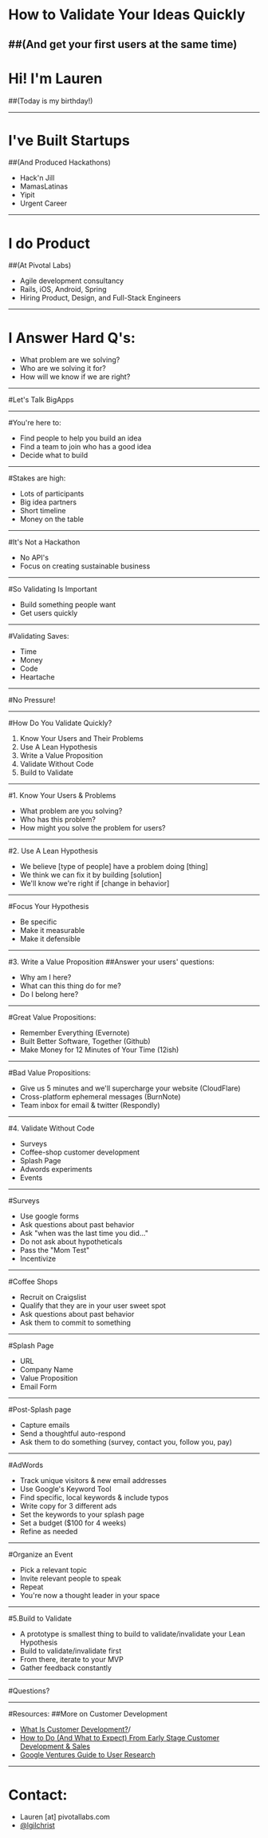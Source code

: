 # How to Validate Your Ideas Quickly
##(And get your first users at the same time)
---

# Hi! I'm Lauren
##(Today is my birthday!)

---

# I've Built Startups
##(And Produced Hackathons)
- Hack'n Jill
- MamasLatinas
- Yipit
- Urgent Career

---

# I do Product 
##(At Pivotal Labs)
- Agile development consultancy 
- Rails, iOS, Android, Spring
- Hiring Product, Design, and Full-Stack Engineers

---

# I Answer Hard Q's: 
- What problem are we solving?
- Who are we solving it for?
- How will we know if we are right?

---

#Let's Talk BigApps

---

#You're here to:
- Find people to help you build an idea
- Find a team to join who has a good idea
- Decide what to build

---

#Stakes are high:
- Lots of participants
- Big idea partners
- Short timeline
- Money on the table

---

#It's Not a Hackathon
- No API's
- Focus on creating sustainable business

---

#So Validating Is Important
- Build something people want
- Get users quickly

--- 

#Validating Saves:
- Time
- Money
- Code
- Heartache

---

#No Pressure!

---

#How Do You Validate Quickly?
1. Know Your Users and Their Problems
2. Use A Lean Hypothesis
3. Write a Value Proposition
4. Validate Without Code
5. Build to Validate

---

#1. Know Your Users & Problems
- What problem are you solving?
- Who has this problem?
- How might you solve the problem for users?

--- 

#2. Use A Lean Hypothesis
- We believe [type of people] have a problem doing [thing]
- We think we can fix it by building [solution]
- We'll know we're right if [change in behavior]

---

#Focus Your Hypothesis
- Be specific
- Make it measurable
- Make it defensible

---

#3. Write a Value Proposition
##Answer your users' questions:
- Why am I here?
- What can this thing do for me?
- Do I belong here?

---

#Great Value Propositions:
- Remember Everything (Evernote)
- Built Better Software, Together (Github)
- Make Money for 12 Minutes of Your Time (12ish)

---

#Bad Value Propositions:
- Give us 5 minutes and we'll supercharge your website (CloudFlare)
- Cross-platform ephemeral messages (BurnNote)
- Team inbox for email & twitter (Respondly)

---

#4. Validate Without Code
- Surveys
- Coffee-shop customer development
- Splash Page
- Adwords experiments
- Events

---

#Surveys
- Use google forms
- Ask questions about past behavior
- Ask "when was the last time you did..."
- Do not ask about hypotheticals
- Pass the "Mom Test"
- Incentivize

--- 

#Coffee Shops
- Recruit on Craigslist
- Qualify that they are in your user sweet spot
- Ask questions about past behavior
- Ask them to commit to something

---

#Splash Page
- URL
- Company Name
- Value Proposition
- Email Form

---

#Post-Splash page
- Capture emails
- Send a thoughtful auto-respond
- Ask them to do something (survey, contact you, follow you, pay)

---

#AdWords 
- Track unique visitors & new email addresses
- Use Google's Keyword Tool
- Find specific, local keywords & include typos
- Write copy for 3 different ads
- Set the keywords to your splash page
- Set a budget ($100 for 4 weeks)
- Refine as needed

---

#Organize an Event
- Pick a relevant topic
- Invite relevant people to speak
- Repeat
- You're now a thought leader in your space

---

#5.Build to Validate
- A prototype is smallest thing to build to validate/invalidate your Lean Hypothesis 
- Build to validate/invalidate first
- From there, iterate to your MVP
- Gather feedback constantly

---

#Questions?

----

#Resources:
##More on Customer Development
- [What Is Customer Development?](http://www.startuplessonslearned.com/2008/11/what-is-customer-development.html)/
- [How to Do (And What to Expect) From Early Stage Customer Development & Sales](http://thestartuptoolkit.com/blog/2012/05/how-to-do-and-what-to-expect-from-early-stage-customer-development-sales/)
- [Google Ventures Guide to User Research](http://www.designstaff.org/articles/research-guide-2012-07-17.html)

---
# Contact:
- Lauren [at] pivotallabs.com
- [@lgilchrist](http://lgilchrist)
